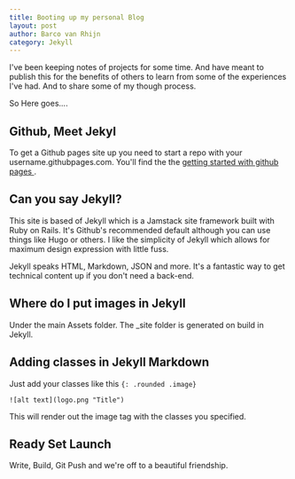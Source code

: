 ```yaml
---
title: Booting up my personal Blog
layout: post
author: Barco van Rhijn
category: Jekyll
---
```


I've been keeping notes of projects for some time. And have meant to publish this for the benefits of others to learn from some of the experiences I've had. And to share some of my though process.

So Here goes....

## Github, Meet Jekyl
To get a Github pages site up you need to start a repo with your username.githubpages.com. You'll find the the [ getting started with github pages ](https://pages.github.com/).

## Can you say Jekyll?
This site is based of Jekyll which is a Jamstack site framework built with Ruby on Rails. It's Github's recommended default although you can use things like Hugo or others. I like the simplicity of Jekyll which allows for maximum design expression with little fuss. 

Jekyll speaks HTML, Markdown, JSON and more. It's a fantastic way to get technical content up if you don't need a back-end. 

## Where do I put images in Jekyll
Under the main Assets folder. The _site folder is generated on build in Jekyll.

## Adding classes in Jekyll Markdown

Just add your classes like this
``{: .rounded .image}``

``![alt text](logo.png "Title")``

This will render out the image tag with the classes you specified.

## Ready Set Launch
Write, Build, Git Push and we're off to a beautiful friendship.


